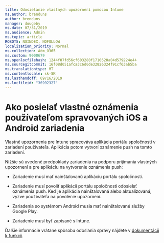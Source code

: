 ```yaml
---
title: Odosielanie vlastných upozornení pomocou Intune
ms.author: brenduns
author: brenduns
manager: dougeby
ms.date: 07/31/2019
ms.audience: Admin
ms.topic: article
ROBOTS: NOINDEX, NOFOLLOW
localization_priority: Normal
ms.collection: Adm_O365
ms.custom: 9000679
ms.openlocfilehash: 1244f07fd56cf603280f1710520a04d579224e44
ms.sourcegitcommit: 16f08d051afca3c6d0de32826324f91cf63ab5ba
ms.translationtype: MT
ms.contentlocale: sk-SK
ms.lasthandoff: 09/16/2019
ms.locfileid: "36992327"
---
```

# <a name="how-to-send-custom-notifications-to-the-users-of-managed-ios-and-android-devices"></a>Ako posielať vlastné oznámenia používateľom spravovaných iOS a Android zariadenia

Vlastné upozornenia pre Intune spracováva aplikácia portálu spoločnosti v zariadení používateľa. Aplikácia potom vytvorí oznámenie push na tomto zariadení.

Nižšie sú uvedené predpoklady zariadenia na podporu prijímania vlastných upozornení a pre aplikáciu na vytvorenie oznámenia push:

- Zariadenie musí mať nainštalovanú aplikáciu portálu spoločnosti.  

- Zariadenie musí povoliť aplikácii portálu spoločnosti odosielať oznámenia push. Keď je aplikácia nainštalovaná alebo aktualizovaná, vyzve používateľa na povolenie upozornení.

- Zariadenia so systémom Android musia mať nainštalované služby Google Play.

- Zariadenie musí byť zapísané s Intune.

Ďalšie informácie vrátane spôsobu odoslania správy nájdete v [dokumentácii k funkcii](https://docs.microsoft.com/intune/custom-notifications).
